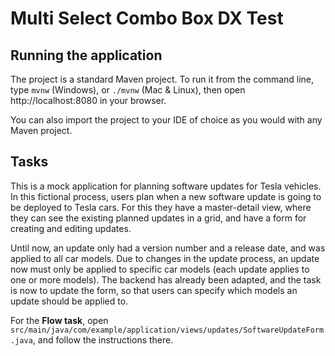 # Multi Select Combo Box DX Test

## Running the application

The project is a standard Maven project. To run it from the command line,
type `mvnw` (Windows), or `./mvnw` (Mac & Linux), then open
http://localhost:8080 in your browser.

You can also import the project to your IDE of choice as you would with any
Maven project.

## Tasks

This is a mock application for planning software updates for Tesla vehicles. In this fictional process, users plan when
a new software update is going to be deployed to Tesla cars. For this they have a master-detail view, where they can 
see the existing planned updates in a grid, and have a form for creating and editing updates.

Until now, an update only had a version number and a release date, and was applied to all car models. Due to changes in 
the update process, an update now must only be applied to specific car models (each update applies to one or more models). 
The backend has already been adapted, and the task is now to update the form, so that users can specify which models an 
update should be applied to.

For the **Flow task**, open `src/main/java/com/example/application/views/updates/SoftwareUpdateForm.java`, and follow 
the instructions there.
